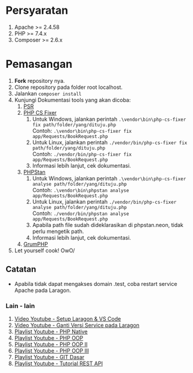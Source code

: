 # Persyaratan
1. Apache >= 2.4.58
1. PHP >= 7.4.x
1. Composer >= 2.6.x

# Pemasangan
1. **Fork** repository nya.
1. Clone repository pada folder root localhost.
1. Jalankan `composer install`
1. Kunjungi Dokumentasi tools yang akan dicoba:
    1. [PSR](https://www.php-fig.org/)
    1. [PHP CS Fixer](https://github.com/PHP-CS-Fixer/PHP-CS-Fixer)
        1. Untuk Windows, jalankan perintah `.\vendor\bin\php-cs-fixer fix path/folder/yang/dituju.php`<br>
        Contoh: `.\vendor\bin\php-cs-fixer fix app/Requests/BookRequest.php`
        1. Untuk Linux, jalankan perintah `./vendor/bin/php-cs-fixer fix path/folder/yang/dituju.php`<br>
        Contoh: `./vendor/bin/php-cs-fixer fix app/Requests/BookRequest.php`
        1. Informasi lebih lanjut, cek dokumentasi.
    1. [PHPStan](https://phpstan.org/)
        1. Untuk Windows, jalankan perintah `.\vendor\bin\php-cs-fixer analyse path/folder/yang/dituju.php`<br>
        Contoh: `.\vendor\bin\phpstan analyse app/Requests/BookRequest.php`
        1. Untuk Linux, jalankan perintah `./vendor/bin/php-cs-fixer analyse path/folder/yang/dituju.php`<br>
        Contoh: `./vendor/bin/phpstan analyse app/Requests/BookRequest.php`
        1. Apabila path file sudah dideklarasikan di phpstan.neon, tidak perlu mengetik path.
        1. Informasi lebih lanjut, cek dokumentasi.
    1. [GrumPHP](https://github.com/phpro/grumphp)
1. Let yourself cook! OwO/

## Catatan
- Apabila tidak dapat mengakses domain .test, coba restart service Apache pada Laragon.

### Lain - lain
1. [Video Youtube - Setup Laragon & VS Code](https://www.youtube.com/watch?v=DF_1HQFI9Us&t=360s)
1. [Video Youtube - Ganti Versi Service pada Laragon](https://www.youtube.com/watch?v=86q4bxD9Mx4&t=0s)
1. [Playlist Youtube - PHP Native](https://www.youtube.com/playlist?list=PLQqWigSA8KPo77sbRh2FbO0tqkA7eWeTa)
1. [Playlist Youtube - PHP OOP](https://www.youtube.com/playlist?list=PLQqWigSA8KPrFuCYo9qbQa1ICe7f9HEDD)
1. [Playlist Youtube - PHP OOP II](https://www.youtube.com/playlist?list=PLQqWigSA8KPrV5p230fK-sT66D97VYGX9)
1. [Playlist Youtube - PHP OOP III](https://www.youtube.com/playlist?list=PLQqWigSA8KPobXefkOPTKBNy0E6ZidM_b)
1. [Playlist Youtube - GIT Dasar](https://www.youtube.com/playlist?list=PLQqWigSA8KPosu9yKxox403G3qyrJ_Mdf)
1. [Playlist Youtube - Tutorial REST API](https://www.youtube.com/playlist?list=PLQqWigSA8KPoa6URiYLostBR-Im4uhWa-)